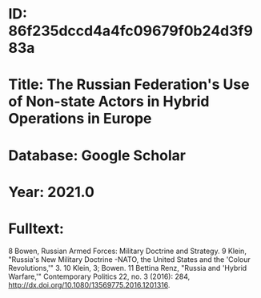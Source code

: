 # ID: 86f235dccd4a4fc09679f0b24d3f983a
# Title: The Russian Federation's Use of Non-state Actors in Hybrid Operations in Europe
# Database: Google Scholar
# Year: 2021.0
# Fulltext:
8 Bowen, Russian Armed Forces: Military Doctrine and Strategy.
9 Klein, "Russia's New Military Doctrine -NATO, the United States and the 'Colour Revolutions,'" 3.
10 Klein, 3; Bowen.
  11 Bettina Renz, "Russia and 'Hybrid Warfare,'" Contemporary Politics 22, no.
3 (2016): 284, http://dx.doi.org/10.1080/13569775.2016.1201316.